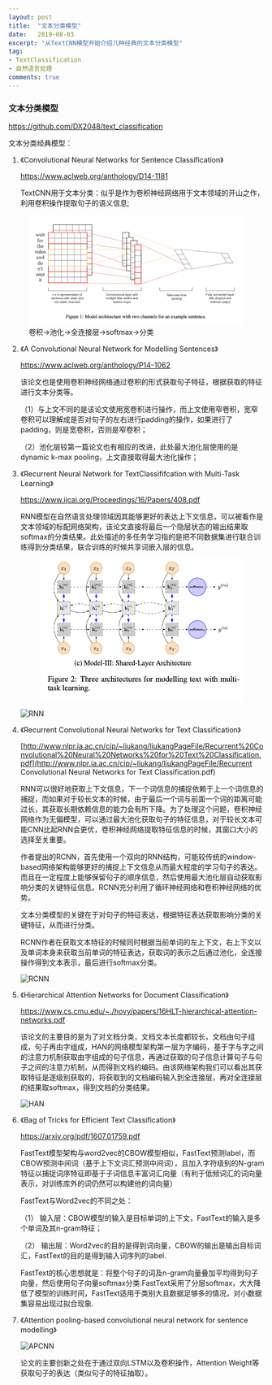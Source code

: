 ```yaml
---
layout: post
title:  "文本分类模型"
date:   2019-08-03
excerpt: "从TextCNN模型开始介绍几种经典的文本分类模型"
tag:
- TextClassification
- 自然语言处理
comments: true
---
```


### 文本分类模型

https://github.com/DX2048/text_classification

文本分类经典模型：

1. 《Convolutional Neural Networks for Sentence Classification》

   https://www.aclweb.org/anthology/D14-1181

   TextCNN用于文本分类：似乎是作为卷积神经网络用于文本领域的开山之作，利用卷积操作提取句子的语义信息;

<figure>
	<a href="https://www.aclweb.org/anthology/D14-1181">
        <img src="./images/TextCNN.png">
    </a>
	<figcaption><a> 卷积->池化->全连接层->softmax->分类 </a></figcaption>
</figure>

2. 《A Convolutional Neural Network for Modelling Sentences》

   https://www.aclweb.org/anthology/P14-1062

   该论文也是使用卷积神经网络通过卷积的形式获取句子特征，根据获取的特征进行文本分类等。

   （1）与上文不同的是该论文使用宽卷积进行操作，而上文使用窄卷积，宽窄卷积可以理解成是否对句子的左右进行padding的操作，如果进行了padding，则是宽卷积，否则是窄卷积；

   （2）池化层较第一篇论文也有相应的改进，此处最大池化层使用的是dynamic k-max pooling，上文直接取得最大池化操作；

3. 《Recurrent Neural Network for TextClassififcation with Multi-Task Learning》

   https://www.ijcai.org/Proceedings/16/Papers/408.pdf

   RNN模型在自然语言处理领域因其能够更好的表达上下文信息，可以被看作是文本领域的标配网络架构，该论文直接将最后一个隐层状态的输出结果取softmax的分类结果。此处描述的多任务学习指的是把不同数据集进行联合训练得到分类结果，联合训练的时候共享词嵌入层的信息。
   <figure>
	<a href="https://www.ijcai.org/Proceedings/16/Papers/408.pdf"><img src="./images/RNN.png"></a>
   </figure>

   ![RNN](/Users/zhaobinbin/Desktop/Eleanor/Conclusion/文本分类/RNN.png)

4. 《Recurrent Convolutional Neural Networks for Text Classification》

   [http://www.nlpr.ia.ac.cn/cip/~liukang/liukangPageFile/Recurrent%20Convolutional%20Neural%20Networks%20for%20Text%20Classification.pdf](http://www.nlpr.ia.ac.cn/cip/~liukang/liukangPageFile/Recurrent Convolutional Neural Networks for Text Classification.pdf)

   RNN可以很好地获取上下文信息，下一个词信息的捕捉依赖于上一个词信息的捕捉，而如果对于较长文本的时候，由于最后一个词与前面一个词的距离可能过长，其获取长期依赖信息的能力会有所下降。为了处理这个问题，卷积神经网络作为无偏模型，可以通过最大池化获取句子的特征信息，对于较长文本可能CNN比起RNN会更优，卷积神经网络提取特征信息的时候，其窗口大小的选择至关重要。

   作者提出的RCNN，首先使用一个双向的RNN结构，可能较传统的window-based网络架构能够更好的捕捉上下文信息从而最大程度的学习句子的表达。而且在一定程度上能够保留句子的顺序信息，然后使用最大池化层自动获取影响分类的关键特征信息。RCNN充分利用了循环神经网络和卷积神经网络的优势。

   文本分类模型的关键在于对句子的特征表达，根据特征表达获取影响分类的关键特征，从而进行分类。

   RCNN作者在获取文本特征的时候同时根据当前单词的左上下文，右上下文以及单词本身来获取当前单词的特征表达，获取词的表示之后通过池化，全连接操作得到文本表示，最后进行softmax分类。

   ![RCNN](/Users/zhaobinbin/Desktop/Eleanor/Conclusion/文本分类/RCNN.png)

5. 《Hierarchical Attention Networks for Document Classification》

   https://www.cs.cmu.edu/~./hovy/papers/16HLT-hierarchical-attention-networks.pdf

   该论文的主要目的是为了对文档分类，文档文本长度都较长，文档由句子组成，句子再由字组成，HAN的网络模型架构第一层为字编码，基于字与字之间的注意力机制获取由字组成的句子信息，再通过获取的句子信息计算句子与句子之间的注意力机制，从而得到文档的编码。由该网络架构我们可以看出其获取特征是逐级别获取的，将获取到的文档编码输入到全连接层，再对全连接层的结果取softmax，得到文档的分类结果。

   ![HAN](/Users/zhaobinbin/Desktop/Eleanor/Conclusion/文本分类/HAN.png)

6. 《Bag of Tricks for Efficient Text Classification》

   https://arxiv.org/pdf/1607.01759.pdf

   FastText模型架构与word2vec的CBOW模型相似，FastText预测label，而CBOW预测中间词（基于上下文词汇预测中间词），且加入字符级别的N-gram特征以捕捉词序特征即基于子词信息丰富词汇向量（有利于低频词汇的词向量表示，对训练库外的词仍然可以构建他的词向量）

   FastText与Word2vec的不同之处：

   （1） 输入层：CBOW模型的输入是目标单词的上下文，FastText的输入是多个单词及其n-gram特征；

   （2） 输出层：Word2vec的目的是得到词向量，CBOW的输出是输出目标词汇，FastText的目的是得到输入词序列的label.

   FastText的核心思想就是：将整个句子的词及n-gram向量叠加平均得到句子向量，然后使用句子向量softmax分类.FastText采用了分层softmax，大大降低了模型的训练时间，FastText适用于类别大且数据足够多的情况，对小数据集容易出现过拟合现象.

7. 《Attention pooling-based convolutional neural network for sentence modelling》

   ![APCNN](/Users/zhaobinbin/Desktop/Eleanor/Conclusion/文本分类/APCNN.png)
   
   
   
   论文的主要创新之处在于通过双向LSTM以及卷积操作，Attention Weight等获取句子的表达（类似句子的特征抽取）。

